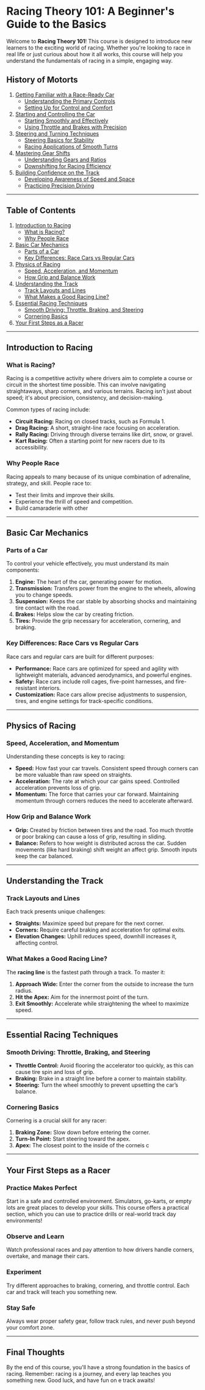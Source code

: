 ﻿# Racing Theory 101: A Beginner's Guide to the Basics

Welcome to **Racing Theory 101**! This course is designed to introduce new learners to the exciting world of racing. Whether you're looking to race in real life or just curious about how it all works, this course will help you understand the fundamentals of racing in a simple, engaging way.

##  History of Motorts
1. [Getting Familiar with a Race-Ready Car](#getting-familiar-with-a-race-ready-car)
   - [Understanding the Primary Controls](#understanding-the-primary-controls)
   - [Setting Up for Control and Comfort](#setting-up-for-control-and-comfort)
2. [Starting and Controlling the Car](#starting-and-controlling-the-car)
   - [Starting Smoothly and Effectively](#starting-smoothly-and-effectively)
   - [Using Throttle and Brakes with Precision](#using-throttle-and-brakes-with-precision)
3. [Steering and Turning Techniques](#steering-and-turning-techniques)
   - [Steering Basics for Stability](#steering-basics-for-stability)
   - [Racing Applications of Smooth Turns](#racing-applications-of-smooth-turns)
4. [Mastering Gear Shifts](#mastering-gear-shifts)
   - [Understanding Gears and Ratios](#understanding-gears-and-ratios)
   - [Downshifting for Racing Efficiency](#downshifting-for-racing-efficiency)
5. [Building Confidence on the Track](#building-confidence-on-the-track)
   - [Developing Awareness of Speed and Space](#developing-awareness-of-speed-and-space)
   - [Practicing Precision Driving](#practicing-precision-driving)

---

## Table of Contents
1. [Introduction to Racing](#introduction-to-racing)
   - [What is Racing?](#what-is-racing)
   - [Why People Race](#why-people-race)
2. [Basic Car Mechanics](#basic-car-mechanics)
   - [Parts of a Car](#parts-of-a-car)
   - [Key Differences: Race Cars vs Regular Cars](#key-differences-race-cars-vs-regular-cars)
3. [Physics of Racing](#physics-of-racing)
   - [Speed, Acceleration, and Momentum](#speed-acceleration-and-momentum)
   - [How Grip and Balance Work](#how-grip-and-balance-work)
4. [Understanding the Track](#understanding-the-track)
   - [Track Layouts and Lines](#track-layouts-and-lines)
   - [What Makes a Good Racing Line?](#what-makes-a-good-racing-line)
5. [Essential Racing Techniques](#essential-racing-techniques)
   - [Smooth Driving: Throttle, Braking, and Steering](#smooth-driving-throttle-braking-and-steering)
   - [Cornering Basics](#cornering-basics)
6. [Your First Steps as a Racer](#your-first-steps-as-a-racer)

---

## Introduction to Racing

### What is Racing?
Racing is a competitive activity where drivers aim to complete a course or circuit in the shortest time possible. This can involve navigating straightaways, sharp corners, and various terrains. Racing isn’t just about speed; it's about precision, consistency, and decision-making. 

Common types of racing include:
- **Circuit Racing:** Racing on closed tracks, such as Formula 1.
- **Drag Racing:** A short, straight-line race focusing on acceleration.
- **Rally Racing:** Driving through diverse terrains like dirt, snow, or gravel.
- **Kart Racing:** Often a starting point for new racers due to its accessibility.

### Why People Race
Racing appeals to many because of its unique combination of adrenaline, strategy, and skill. People race to:
- Test their limits and improve their skills.
- Experience the thrill of speed and competition.
- Build camaraderie with other

---

## Basic Car Mechanics

### Parts of a Car
To control your vehicle effectively, you must understand its main components:
1. **Engine:** The heart of the car, generating power for motion.
2. **Transmission:** Transfers power from the engine to the wheels, allowing you to change speeds.
3. **Suspension:** Keeps the car stable by absorbing shocks and maintaining tire contact with the road.
4. **Brakes:** Helps slow the car by creating friction.
5. **Tires:** Provide the grip necessary for acceleration, cornering, and braking.

### Key Differences: Race Cars vs Regular Cars
Race cars and regular cars are built for different purposes:
- **Performance:** Race cars are optimized for speed and agility with lightweight materials, advanced aerodynamics, and powerful engines.
- **Safety:** Race cars include roll cages, five-point harnesses, and fire-resistant interiors.
- **Customization:** Race cars allow precise adjustments to suspension, tires, and engine settings for track-specific conditions.

---

## Physics of Racing

### Speed, Acceleration, and Momentum
Understanding these concepts is key to racing:
- **Speed:** How fast your car travels. Consistent speed through corners can be more valuable than raw speed on straights.
- **Acceleration:** The rate at which your car gains speed. Controlled acceleration prevents loss of grip.
- **Momentum:** The force that carries your car forward. Maintaining momentum through corners reduces the need to accelerate afterward.

### How Grip and Balance Work
- **Grip:** Created by friction between tires and the road. Too much throttle or poor braking can cause a loss of grip, resulting in sliding.
- **Balance:** Refers to how weight is distributed across the car. Sudden movements (like hard braking) shift weight an affect grip. Smooth inputs keep the car balanced.

---

## Understanding the Track

### Track Layouts and Lines
Each track presents unique challenges:
- **Straights:** Maximize speed but prepare for the next corner.
- **Corners:** Require careful braking and acceleration for optimal exits.
- **Elevation Changes:** Uphill reduces speed, downhill increases it, affecting control.

### What Makes a Good Racing Line?
The **racing line** is the fastest path through a track. To master it:
1. **Approach Wide:** Enter the corner from the outside to increase the turn radius.
2. **Hit the Apex:** Aim for the innermost point of the turn.
3. **Exit Smoothly:** Accelerate while straightening the wheel to maximize speed.

---

## Essential Racing Techniques

### Smooth Driving: Throttle, Braking, and Steering
- **Throttle Control:** Avoid flooring the accelerator too quickly, as this can cause tire spin and loss of grip.
- **Braking:** Brake in a straight line before a corner to maintain stability.
- **Steering:** Turn the wheel smoothly to prevent upsetting the car’s balance.

### Cornering Basics
Cornering is a crucial skill for any racer:
1. **Braking Zone:** Slow down before entering the corner.
2. **Turn-In Point:** Start steering toward the apex.
3. **Apex:** The closest point to the inside of the corneis c

---

## Your First Steps as a Racer

### Practice Makes Perfect
Start in a safe and controlled environment. Simulators, go-karts, or empty lots are great places to develop your skills. This course offers a practical section, which you can use to practice drills or real-world track day environments!

### Observe and Learn
Watch professional races and pay attention to how drivers handle corners, overtake, and manage their cars.

### Experiment
Try different approaches to braking, cornering, and throttle control. Each car and track will teach you something new.

### Stay Safe
Always wear proper safety gear, follow track rules, and never push beyond your comfort zone.

---

## Final Thoughts

By the end of this course, you'll have a strong foundation in the basics of racing. Remember: racing is a journey, and every lap teaches you something new. Good luck, and have fun on e track awaits!

